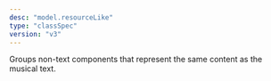 ```yaml
---
desc: "model.resourceLike"
type: "classSpec"
version: "v3"
---
```


Groups non-text components that represent the same content as the musical text.
